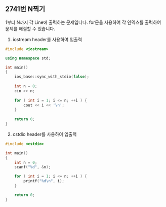 2741번 N찍기
----------

1부터 N까지 각 Line에 출력하는 문제입니다.
for문을 사용하여 각 인덱스를 출력하여 문제를 해결할 수 있습니다.

1. iostream header를 사용하여 입출력

~~~ cpp
#include <iostream>

using namespace std;

int main()
{
    ios_base::sync_with_stdio(false);
    
    int n = 0;
    cin >> n;
    
    for ( int i = 1; i <= n; ++i ) {
        cout << i << '\n';
    }
    
    return 0;
}
~~~

2. cstdio header를 사용하여 입출력

~~~ cpp
#include <cstdio>

int main()
{
    int n = 0;
    scanf("%d", &n);

    for ( int i = 1; i <= n; ++i ) {
        printf("%d\n", i);
    }

    return 0;
}
~~~